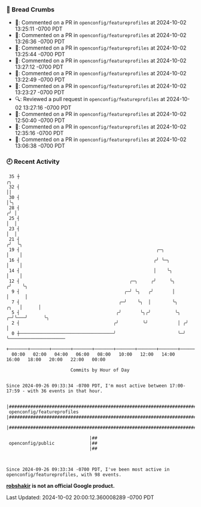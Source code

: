 ### 🍞 Bread Crumbs

 * 💬: Commented on a PR in  `openconfig/featureprofiles` at 2024-10-02 13:25:11 -0700 PDT
 * 💬: Commented on a PR in  `openconfig/featureprofiles` at 2024-10-02 13:26:36 -0700 PDT
 * 💬: Commented on a PR in  `openconfig/featureprofiles` at 2024-10-02 13:25:44 -0700 PDT
 * 💬: Commented on a PR in  `openconfig/featureprofiles` at 2024-10-02 13:27:12 -0700 PDT
 * 💬: Commented on a PR in  `openconfig/featureprofiles` at 2024-10-02 13:22:49 -0700 PDT
 * 💬: Commented on a PR in  `openconfig/featureprofiles` at 2024-10-02 13:23:27 -0700 PDT
 * 🔍: Reviewed a pull request in  `openconfig/featureprofiles` at 2024-10-02 13:27:16 -0700 PDT
 * 💬: Commented on a PR in  `openconfig/featureprofiles` at 2024-10-02 12:50:40 -0700 PDT
 * 💬: Commented on a PR in  `openconfig/featureprofiles` at 2024-10-02 12:35:16 -0700 PDT
 * 💬: Commented on a PR in  `openconfig/featureprofiles` at 2024-10-02 13:06:38 -0700 PDT

### 🕘 Recent Activity
```
 35 ┼                                                                        ╭╮
 32 ┤                                                                        ││
 30 ┤                                                                        │╰╮
 28 ┤                                                                       ╭╯ │
 25 ┤                                                                       │  │
 23 ┤                                                                       │  │
 21 ┤                                                                      ╭╯  ╰╮
 19 ┤                                                   ╭─╮                │    │
 16 ┤                                                  ╭╯ ╰─╮              │    │
 14 ┤                                                  │    ╰╮             │    │
 12 ┤                                         ╭─╮     ╭╯     ╰╮           ╭╯    ╰╮
  9 ┤                                       ╭─╯ ╰╮   ╭╯       │           │      │
  7 ┤                                     ╭─╯    ╰╮  │        ╰╮     ╭╮   │      │
  5 ┤                                    ╭╯       ╰╮╭╯         ╰╮  ╭─╯╰───╯      ╰╮
  2 ┤                                   ╭╯         ╰╯           │ ╭╯              │
  0 ┼───────────────────────────────────╯                       ╰─╯               ╰─────────────────────
    +───────+───────+───────+───────+───────+───────+───────+───────+───────+───────+───────+───────+────
  00:00   02:00   04:00   06:00   08:00   10:00   12:00   14:00   16:00   18:00   20:00   22:00   00:00   

						Commits by Hour of Day


Since 2024-09-26 09:33:34 -0700 PDT, I'm most active between 17:00-17:59 - with 36 events in that hour.

```



```
                               |##################################################################################################
 openconfig/featureprofiles    |##################################################################################################
                               |##################################################################################################

                               |##
 openconfig/public             |##
                               |##



Since 2024-09-26 09:33:34 -0700 PDT, I've been most active in openconfig/featureprofiles, with 98 events.

```
**[robshakir](mailto:robjs@google.com) is not an official Google product.**  


Last Updated: 2024-10-02 20:00:12.360008289 -0700 PDT
